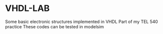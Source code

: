 # VHDL-LAB
Some basic electronic structures implemented in VHDL
Part of my TEL 540 practice
These codes can be tested in modelsim
